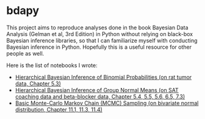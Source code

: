 bdapy
=====

This project aims to reproduce analyses done in the book
Bayesian Data Analysis (Gelman et al, 3rd Edition) in Python
without relying on black-box Bayesian inference libraries,
so that I can familiarize myself with conducting Bayesian inference in Python.
Hopefully this is a useful resource for other people as well.

Here is the list of notebooks I wrote:

* [Hierarchical Bayesian Inference of Binomial Probabilities (on rat tumor data, Chapter 5.3)](http://nbviewer.ipython.org/github/bikestra/bdapy/blob/master/ch5_3_rat_tumor.ipynb)
* [Hierarchical Bayesian Inference of Group Normal Means (on SAT coaching data and beta-blocker data, Chapter 5.4, 5.5, 5.6, 6.5, 7.3)](http://nbviewer.ipython.org/github/bikestra/bdapy/blob/master/hierarchical_normal.ipynb)
* [Basic Monte-Carlo Markov Chain (MCMC) Sampling (on bivariate normal distribution, Chapter 11.1, 11.3, 11.4)](http://nbviewer.ipython.org/github/bikestra/bdapy/blob/master/basic_mcmc.ipynb)